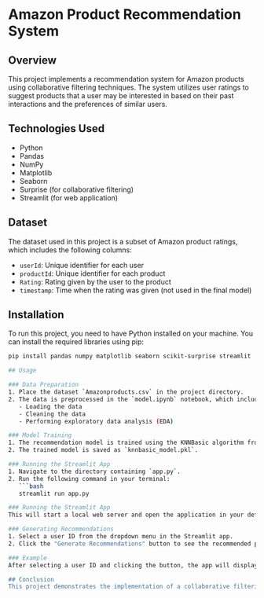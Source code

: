 # Amazon Product Recommendation System

## Overview
This project implements a recommendation system for Amazon products using collaborative filtering techniques. The system utilizes user ratings to suggest products that a user may be interested in based on their past interactions and the preferences of similar users.

## Technologies Used
- Python
- Pandas
- NumPy
- Matplotlib
- Seaborn
- Surprise (for collaborative filtering)
- Streamlit (for web application)

## Dataset
The dataset used in this project is a subset of Amazon product ratings, which includes the following columns:
- `userId`: Unique identifier for each user
- `productId`: Unique identifier for each product
- `Rating`: Rating given by the user to the product
- `timestamp`: Time when the rating was given (not used in the final model)

## Installation
To run this project, you need to have Python installed on your machine. You can install the required libraries using pip:

```bash
pip install pandas numpy matplotlib seaborn scikit-surprise streamlit

## Usage

### Data Preparation
1. Place the dataset `Amazonproducts.csv` in the project directory.
2. The data is preprocessed in the `model.ipynb` notebook, which includes:
   - Loading the data
   - Cleaning the data
   - Performing exploratory data analysis (EDA)

### Model Training
1. The recommendation model is trained using the KNNBasic algorithm from the Surprise library.
2. The trained model is saved as `knnbasic_model.pkl`.

### Running the Streamlit App
1. Navigate to the directory containing `app.py`.
2. Run the following command in your terminal:
   ```bash
   streamlit run app.py

### Running the Streamlit App
This will start a local web server and open the application in your default web browser.

### Generating Recommendations
1. Select a user ID from the dropdown menu in the Streamlit app.
2. Click the "Generate Recommendations" button to see the recommended products for the selected user.

### Example
After selecting a user ID and clicking the button, the app will display a list of recommended products based on the user's past ratings and the ratings of similar users.

## Conclusion
This project demonstrates the implementation of a collaborative filtering recommendation system using user ratings. The model can be further improved by experimenting with different algorithms, tuning hyperparameters, or incorporating additional features.
